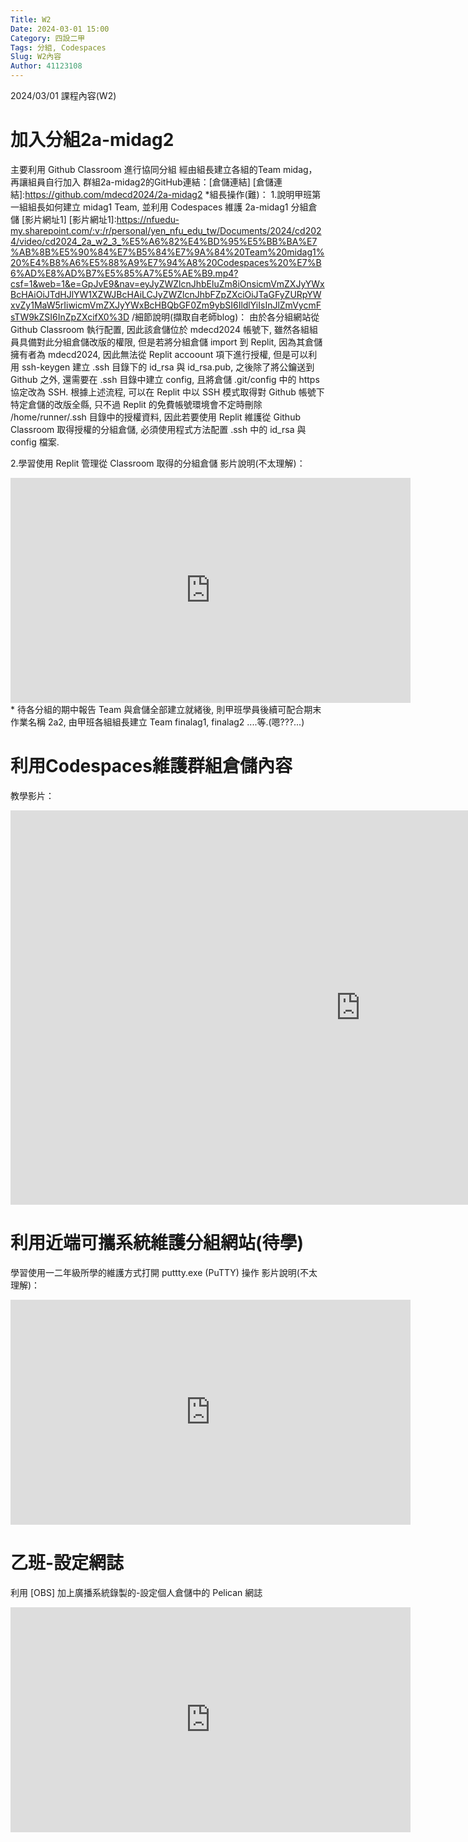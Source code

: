 ```yaml
---
Title: W2
Date: 2024-03-01 15:00
Category: 四設二甲
Tags: 分組, Codespaces
Slug: W2內容
Author: 41123108
---
```


2024/03/01 課程內容(W2)

<!-- PELICAN_END_SUMMARY -->

# 加入分組2a-midag2
主要利用 Github Classroom 進行協同分組
經由組長建立各組的Team midag，再讓組員自行加入
群組2a-midag2的GitHub連結：[倉儲連結]
[倉儲連結]:https://github.com/mdecd2024/2a-midag2
*組長操作(難)：
1.說明甲班第一組組長如何建立 midag1 Team, 並利用 Codespaces 維護 2a-midag1 分組倉儲
[影片網址1]
[影片網址1]:https://nfuedu-my.sharepoint.com/:v:/r/personal/yen_nfu_edu_tw/Documents/2024/cd2024/video/cd2024_2a_w2_3_%E5%A6%82%E4%BD%95%E5%BB%BA%E7%AB%8B%E5%90%84%E7%B5%84%E7%9A%84%20Team%20midag1%20%E4%B8%A6%E5%88%A9%E7%94%A8%20Codespaces%20%E7%B6%AD%E8%AD%B7%E5%85%A7%E5%AE%B9.mp4?csf=1&web=1&e=GpJvE9&nav=eyJyZWZlcnJhbEluZm8iOnsicmVmZXJyYWxBcHAiOiJTdHJlYW1XZWJBcHAiLCJyZWZlcnJhbFZpZXciOiJTaGFyZURpYWxvZy1MaW5rIiwicmVmZXJyYWxBcHBQbGF0Zm9ybSI6IldlYiIsInJlZmVycmFsTW9kZSI6InZpZXcifX0%3D
/細節說明(擷取自老師blog)：
由於各分組網站從 Github Classroom 執行配置, 因此該倉儲位於 mdecd2024 帳號下, 雖然各組組員具備對此分組倉儲改版的權限, 但是若將分組倉儲 import 到 Replit, 因為其倉儲擁有者為 mdecd2024, 因此無法從 Replit accoount 項下進行授權, 但是可以利用 ssh-keygen 建立 .ssh 目錄下的 id_rsa 與 id_rsa.pub, 之後除了將公鑰送到 Github 之外, 還需要在 .ssh 目錄中建立 config, 且將倉儲 .git/config 中的 https 協定改為 SSH.
根據上述流程, 可以在 Replit 中以 SSH 模式取得對 Github 帳號下特定倉儲的改版全縣, 只不過 Replit 的免費帳號環境會不定時刪除 /home/runner/.ssh 目錄中的授權資料, 因此若要使用 Replit 維護從 Github Classroom 取得授權的分組倉儲, 必須使用程式方法配置 .ssh 中的 id_rsa 與 config 檔案.

2.學習使用 Replit 管理從 Classroom 取得的分組倉儲
影片說明(不太理解)：
<iframe src="https://nfuedu-my.sharepoint.com/personal/yen_nfu_edu_tw/_layouts/15/embed.aspx?UniqueId=921fbe09-bf6b-4ce9-aa92-a08d6797871b&embed=%7B%22ust%22%3Atrue%2C%22hv%22%3A%22CopyEmbedCode%22%7D&referrer=StreamWebApp&referrerScenario=EmbedDialog.Create" width="640" height="360" frameborder="0" scrolling="no" allowfullscreen title="cd2024_2a_w2_4_利用  Replit 管理 Github Classroom 分組倉儲.mp4"></iframe>
*
待各分組的期中報告 Team 與倉儲全部建立就緒後, 則甲班學員後續可配合期末作業名稱 2a2, 由甲班各組組長建立 Team finalag1, finalag2 ....等.(嗯???...)


# 利用Codespaces維護群組倉儲內容
教學影片：
<iframe width="1120" height="631" src="https://www.youtube.com/embed/mx8A_qwlTik" title="cd2024 2a w2 3 如何建立各組的 Team midag1 並利用 Codespaces 維護內容 3" frameborder="0" allow="accelerometer; autoplay; clipboard-write; encrypted-media; gyroscope; picture-in-picture; web-share" referrerpolicy="strict-origin-when-cross-origin" allowfullscreen></iframe>

# 利用近端可攜系統維護分組網站(待學)
學習使用一二年級所學的維護方式打開 puttty.exe (PuTTY) 操作
影片說明(不太理解)：
<iframe src="https://nfuedu-my.sharepoint.com/personal/yen_nfu_edu_tw/_layouts/15/embed.aspx?UniqueId=45d501f1-1610-44db-bbe8-cb62901a7e5b&embed=%7B%22ust%22%3Atrue%2C%22hv%22%3A%22CopyEmbedCode%22%7D&referrer=StreamWebApp&referrerScenario=EmbedDialog.Create" width="640" height="360" frameborder="0" scrolling="no" allowfullscreen title="cd2024_2a_w2_5 如何利用近端可攜環境與外部 IPv4 開啟動態網站.mp4"></iframe>

# 乙班-設定網誌
利用 [OBS] 加上廣播系統錄製的-設定個人倉儲中的 Pelican 網誌
<iframe src="https://nfuedu-my.sharepoint.com/personal/yen_nfu_edu_tw/_layouts/15/embed.aspx?UniqueId=18850093-faee-4db7-ad4c-64f6994e8252&embed=%7B%22ust%22%3Atrue%2C%22hv%22%3A%22CopyEmbedCode%22%7D&referrer=StreamWebApp&referrerScenario=EmbedDialog.Create" width="640" height="360" frameborder="0" scrolling="no" allowfullscreen title="cd2024_2a_1_blog_setup.mp4"></iframe>